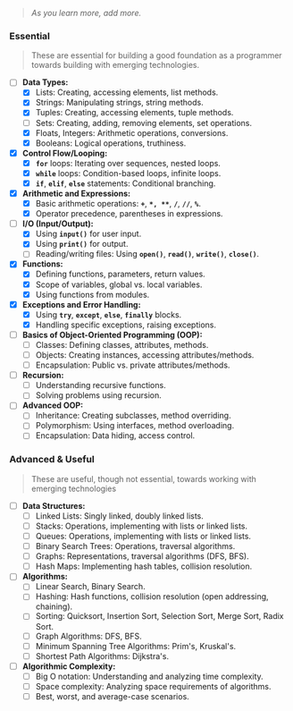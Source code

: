 > *As you learn more, add more.*
> 

### Essential

> These are essential for building a good foundation as a programmer towards building with emerging technologies.
> 
- [ ]  **Data Types:**
    - [x]  Lists: Creating, accessing elements, list methods.
    - [x]  Strings: Manipulating strings, string methods.
    - [x]  Tuples: Creating, accessing elements, tuple methods.
    - [ ]  Sets: Creating, adding, removing elements, set operations.
    - [x]  Floats, Integers: Arithmetic operations, conversions.
    - [x]  Booleans: Logical operations, truthiness.
- [x]  **Control Flow/Looping:**
    - [x]  **`for`** loops: Iterating over sequences, nested loops.
    - [x]  **`while`** loops: Condition-based loops, infinite loops.
    - [x]  **`if`**, **`elif`**, **`else`** statements: Conditional branching.
- [x]  **Arithmetic and Expressions:**
    - [x]  Basic arithmetic operations: **`+`**, **`*, **`**, **`/`**, **`//`**, **`%`**.
    - [x]  Operator precedence, parentheses in expressions.
- [ ]  **I/O (Input/Output):**
    - [x]  Using **`input()`** for user input.
    - [x]  Using **`print()`** for output.
    - [ ]  Reading/writing files: Using **`open()`**, **`read()`**, **`write()`**, **`close()`**.
- [x]  **Functions:**
    - [x]  Defining functions, parameters, return values.
    - [x]  Scope of variables, global vs. local variables.
    - [x]  Using functions from modules.
- [x]  **Exceptions and Error Handling:**
    - [x]  Using **`try`**, **`except`**, **`else`**, **`finally`** blocks.
    - [x]  Handling specific exceptions, raising exceptions.
- [ ]  **Basics of Object-Oriented Programming (OOP):**
    - [ ]  Classes: Defining classes, attributes, methods.
    - [ ]  Objects: Creating instances, accessing attributes/methods.
    - [ ]  Encapsulation: Public vs. private attributes/methods.
- [ ]  **Recursion:**
    - [ ]  Understanding recursive functions.
    - [ ]  Solving problems using recursion.
- [ ]  **Advanced OOP:**
    - [ ]  Inheritance: Creating subclasses, method overriding.
    - [ ]  Polymorphism: Using interfaces, method overloading.
    - [ ]  Encapsulation: Data hiding, access control.

### Advanced & Useful

> These are useful, though not essential, towards working with emerging technologies
> 
- [ ]  **Data Structures:**
    - [ ]  Linked Lists: Singly linked, doubly linked lists.
    - [ ]  Stacks: Operations, implementing with lists or linked lists.
    - [ ]  Queues: Operations, implementing with lists or linked lists.
    - [ ]  Binary Search Trees: Operations, traversal algorithms.
    - [ ]  Graphs: Representations, traversal algorithms (DFS, BFS).
    - [ ]  Hash Maps: Implementing hash tables, collision resolution.
- [ ]  **Algorithms:**
    - [ ]  Linear Search, Binary Search.
    - [ ]  Hashing: Hash functions, collision resolution (open addressing, chaining).
    - [ ]  Sorting: Quicksort, Insertion Sort, Selection Sort, Merge Sort, Radix Sort.
    - [ ]  Graph Algorithms: DFS, BFS.
    - [ ]  Minimum Spanning Tree Algorithms: Prim's, Kruskal's.
    - [ ]  Shortest Path Algorithms: Dijkstra's.
- [ ]  **Algorithmic Complexity:**
    - [ ]  Big O notation: Understanding and analyzing time complexity.
    - [ ]  Space complexity: Analyzing space requirements of algorithms.
    - [ ]  Best, worst, and average-case scenarios.